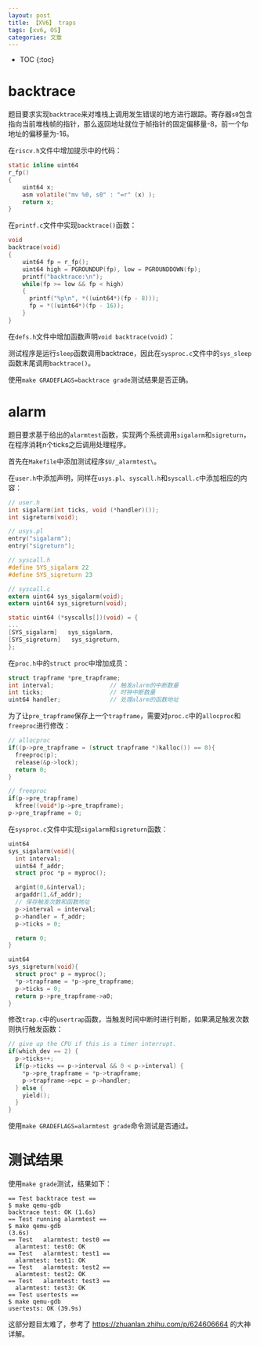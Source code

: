 ```yaml
---
layout: post
title: 【XV6】 traps
tags: [xv6, OS]
categories: 文章
---
```


* TOC
{:toc}

# backtrace

题目要求实现`backtrace`来对堆栈上调用发生错误的地方进行跟踪。寄存器`s0`包含指向当前堆栈帧的指针，那么返回地址就位于帧指针的固定偏移量-8，前一个fp地址的偏移量为-16。

在`riscv.h`文件中增加提示中的代码：

```c
static inline uint64
r_fp()
{
    uint64 x;
    asm volatile("mv %0, s0" : "=r" (x) );
    return x;
}
```

在`printf.c`文件中实现`backtrace()`函数：

```c
void
backtrace(void)
{
    uint64 fp = r_fp();
    uint64 high = PGROUNDUP(fp), low = PGROUNDDOWN(fp);
    printf("backtrace:\n");
    while(fp >= low && fp < high)
    {
      printf("%p\n", *((uint64*)(fp - 8)));
      fp = *((uint64*)(fp - 16));
    }
}
```

在`defs.h`文件中增加函数声明`void backtrace(void)`：

测试程序是运行`sleep`函数调用backtrace，因此在`sysproc.c`文件中的`sys_sleep`函数末尾调用`backtrace()`。

使用`make GRADEFLAGS=backtrace grade`测试结果是否正确。

# alarm

题目要求基于给出的`alarmtest`函数，实现两个系统调用`sigalarm`和`sigreturn`，在程序消耗n个ticks之后调用处理程序。

首先在`Makefile`中添加测试程序`$U/_alarmtest\`。

在`user.h`中添加声明，同样在`usys.pl`、`syscall.h`和`syscall.c`中添加相应的内容：

```c
// user.h
int sigalarm(int ticks, void (*handler)());
int sigreturn(void);

// usys.pl
entry("sigalarm");
entry("sigreturn");

// syscall.h
#define SYS_sigalarm 22
#define SYS_sigreturn 23

// syscall.c
extern uint64 sys_sigalarm(void);
extern uint64 sys_sigreturn(void);

static uint64 (*syscalls[])(void) = {
...
[SYS_sigalarm]   sys_sigalarm,
[SYS_sigreturn]   sys_sigreturn,
};
```

在`proc.h`中的`struct proc`中增加成员：

```c
struct trapframe *pre_trapframe;
int interval;                // 触发alarm的中断数量
int ticks;                   // 时钟中断数量
uint64 handler;              // 处理alarm的函数地址
```

为了让`pre_trapframe`保存上一个`trapframe`，需要对`proc.c`中的`allocproc`和`freeproc`进行修改：

```c
// allocproc
if((p->pre_trapframe = (struct trapframe *)kalloc()) == 0){
  freeproc(p);
  release(&p->lock);
  return 0;
}

// freeproc
if(p->pre_trapframe)
  kfree((void*)p->pre_trapframe);
p->pre_trapframe = 0;
```

在`sysproc.c`文件中实现`sigalarm`和`sigreturn`函数：

```c
uint64
sys_sigalarm(void){
  int interval;
  uint64 f_addr;
  struct proc *p = myproc();

  argint(0,&interval);
  argaddr(1,&f_addr);
  // 保存触发次数和函数地址
  p->interval = interval;
  p->handler = f_addr;
  p->ticks = 0;  

  return 0;
}

uint64
sys_sigreturn(void){
  struct proc* p = myproc();
  *p->trapframe = *p->pre_trapframe;
  p->ticks = 0;
  return p->pre_trapframe->a0;
}
```

修改`trap.c`中的`usertrap`函数，当触发时间中断时进行判断，如果满足触发次数则执行触发函数：

```c
// give up the CPU if this is a timer interrupt.
if(which_dev == 2) {
  p->ticks++;
  if(p->ticks == p->interval && 0 < p->interval) {
    *p->pre_trapframe = *p->trapframe;
    p->trapframe->epc = p->handler;
  } else {
    yield();
  }
}
```

使用`make GRADEFLAGS=alarmtest grade`命令测试是否通过。

# 测试结果

使用`make grade`测试，结果如下：

```shell
== Test backtrace test ==
$ make qemu-gdb
backtrace test: OK (1.6s)
== Test running alarmtest ==
$ make qemu-gdb
(3.6s)
== Test   alarmtest: test0 ==
  alarmtest: test0: OK
== Test   alarmtest: test1 ==
  alarmtest: test1: OK
== Test   alarmtest: test2 ==
  alarmtest: test2: OK
== Test   alarmtest: test3 ==
  alarmtest: test3: OK
== Test usertests ==
$ make qemu-gdb
usertests: OK (39.9s)
```

这部分题目太难了，参考了 https://zhuanlan.zhihu.com/p/624606664 的大神详解。